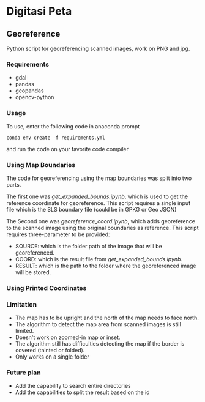 # Digitasi Peta 

## Georeference 

Python script for georeferencing scanned images, work on PNG and jpg.   

### Requirements 

- gdal 
- pandas 
- geopandas 
- opencv-python 

### Usage

To use, enter the following code in anaconda prompt

```
conda env create -f requirements.yml
```

and run the code on your favorite code compiler

### Using Map Boundaries 

The code for georeferencing using the map boundaries was split into two parts. 

The first one was *get_expanded_bounds.ipynb*, which is used to get the reference coordinate for georeference. This script requires a single input file which is the SLS boundary file (could be in GPKG or Geo JSON) 

The Second one was *georeference_coord.ipynb*, which adds georeference to the scanned image using the original boundaries as reference. This script requires three-parameter to be provided: 

- SOURCE: which is the folder path of the image that will be georeferenced. 
- COORD: which is the result file from *get_expanded_bounds.ipynb*. 
- RESULT: which is the path to the folder where the georeferenced image will be stored. 

### Using Printed Coordinates 

### Limitation 
  
- The map has to be upright and the north of the map needs to face north.
- The algorithm to detect the map area from scanned images is still limited. 
- Doesn't work on zoomed-in map or inset. 
- The algorithm still has difficulties detecting the map if the border is covered (tainted or folded). 
- Only works on a single folder 

### Future plan 

- Add the capability to search entire directories 
- Add the capabilities to split the result based on the id 
